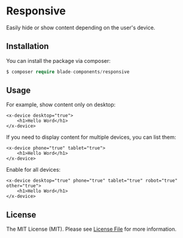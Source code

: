 # Responsive

Easily hide or show content depending on the user's device.

## Installation

You can install the package via composer:

```php
$ composer require blade-components/responsive
```

## Usage

For example, show content only on desktop:

```blade
<x-device desktop="true">
    <h1>Hello Word</h1>
</x-device>
```

If you need to display content for multiple devices, you can list them:

```blade
<x-device phone="true" tablet="true">
    <h1>Hello Word</h1>
</x-device>
```

Enable for all devices:

```blade
<x-device desktop="true" phone="true" tablet="true" robot="true" other="true">
    <h1>Hello Word</h1>
</x-device>
```

## License

The MIT License (MIT). Please see [License File](LICENSE.md) for more information.

